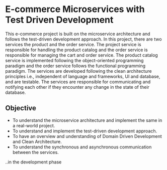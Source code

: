 # E-commerce Microservices with Test Driven Development
This e-commerce project is built on the microservice architecture and follows the test-driven development approach. In this project, there are two services the product and the order service. The project service is responsible for handling the product catalog and the order service is responsible for managing the cart and order service. The product catalog service is implemented following the object-oriented programming paradigm and the order service follows the functional programming paradigm. The services are developed following the clean architecture principles i.e., independent of language and frameworks, UI and database, and are testable. The services are responsible for communicating and notifying each other if they encounter any change in the state of their database.


## Objective
- To understand the microservice architecture and implement the same in a real-world project.
- To understand and implement the test-driven development approach.
- To have an overview and understanding of Domain Driven Development and Clean Architecture.
- To understand the synchronous and asynchronous communication between the services.






  
..in the development phase
